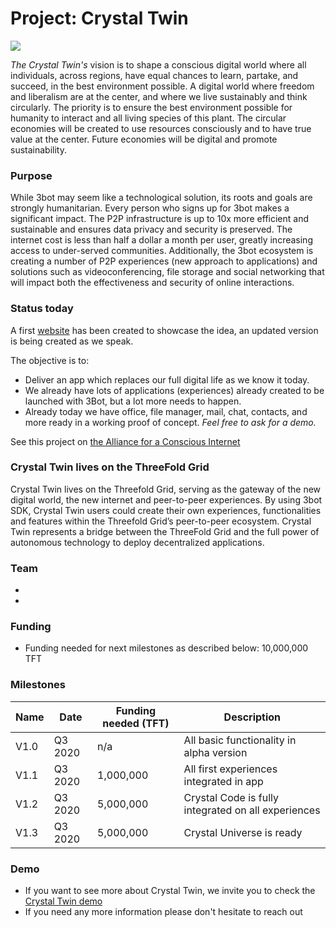 # Project: Crystal Twin

![](https://www.consciousinternet.org/threefold/info/projects/crystal_twin/crystal_twin.png)

*The Crystal Twin's* vision is to shape a conscious digital world where all individuals, across regions, have equal chances to learn, partake, and succeed, in the best environment possible. A digital world where freedom and liberalism are at the center, and where we live sustainably and think circularly. The priority is to ensure the best environment possible for humanity to interact and all living species of this plant. The circular economies will be created to use resources consciously and to have true value at the center. Future economies will be digital and promote sustainability.

### Purpose

While 3bot may seem like a technological solution, its roots and goals are strongly humanitarian. Every person who signs up for 3bot makes a significant impact. The P2P infrastructure is up to 10x more efficient and sustainable and ensures data privacy and security is preserved. The internet cost is less than half a dollar a month per user, greatly increasing access to under-served communities. Additionally, the 3bot ecosystem is creating a number of P2P experiences (new approach to applications) and solutions such as videoconferencing, file storage and social networking that will impact both the effectiveness and security of online interactions.

### Status today

A first [website](https://3bot.org/) has been created to showcase the idea, an updated version is being created as we speak.

The objective is to:
- Deliver an app which replaces our full digital life as we know it today.
- We already have lots of applications (experiences) already created to be launched with 3Bot, but a lot more needs to happen.
- Already today we have office, file manager, mail, chat, contacts, and more ready in a working proof of concept. *Feel free to ask for a demo.*

See this project on [the Alliance for a Conscious Internet](https://www.consciousinternet.org/index.html#/projects/Crystal%20Twin)

### Crystal Twin lives on the ThreeFold Grid

Crystal Twin lives on the Threefold Grid, serving as the gateway of the new digital world, the new internet and peer-to-peer experiences. By using 3bot SDK, Crystal Twin users could create their own experiences, functionalities and features within the Threefold Grid’s peer-to-peer ecosystem. Crystal Twin represents a bridge between the ThreeFold Grid and the full power of autonomous technology to deploy decentralized applications.

### Team

-
-

### Funding

- Funding needed for next milestones as described below: 10,000,000 TFT

### Milestones

| Name         | Date   | Funding needed (TFT)| Description |
|:-------------|--------|-------------|-------------|
| V1.0 |  Q3 2020 | n/a | All basic functionality in alpha version |
| V1.1 |  Q3 2020 | 1,000,000 | All first experiences integrated in app |
| V1.2 |  Q3 2020 | 5,000,000 | Crystal Code is fully integrated on all experiences |
| V1.3 |  Q3 2020 | 5,000,000 | Crystal Universe is ready|

### Demo

- If you want to see more about Crystal Twin, we invite you to check the [Crystal Twin demo](3botdemo.md)
- If you need any more information please don't hesitate to reach out
